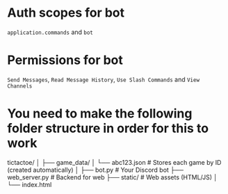 # Auth scopes for bot

`application.commands` and `bot`

# Permissions for bot

`Send Messages`, `Read Message History`, `Use Slash Commands` and `View Channels`

# You need to make the following folder structure in order for this to work

tictactoe/
│
├── game_data/
│   └── abc123.json        # Stores each game by ID (created automatically)
│
├── bot.py                 # Your Discord bot
├── web_server.py          # Backend for web
├── static/                # Web assets (HTML/JS)
│   └── index.html
